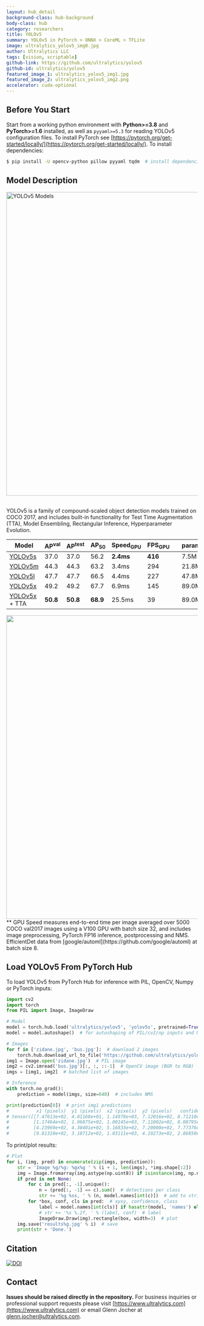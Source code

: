 ```yaml
---
layout: hub_detail
background-class: hub-background
body-class: hub
category: researchers
title: YOLOv5
summary: YOLOv5 in PyTorch > ONNX > CoreML > TFLite
image: ultralytics_yolov5_img0.jpg
author: Ultralytics LLC
tags: [vision, scriptable]
github-link: https://github.com/ultralytics/yolov5
github-id: ultralytics/yolov5
featured_image_1: ultralytics_yolov5_img1.jpg
featured_image_2: ultralytics_yolov5_img2.png
accelerator: cuda-optional
---
```


## Before You Start

Start from a working python environment with **Python>=3.8** and **PyTorch>=1.6** installed, as well as `pyyaml>=5.3` for reading YOLOv5 configuration files. To install PyTorch see [https://pytorch.org/get-started/locally/](https://pytorch.org/get-started/locally/). To install dependencies:
```bash
$ pip install -U opencv-python pillow pyyaml tqdm  # install dependencies
```

## Model Description

<img width="800" alt="YOLOv5 Models" src="https://user-images.githubusercontent.com/26833433/97808084-edfcb100-1c64-11eb-83eb-ffed43a0859f.png">
&nbsp;

YOLOv5 is a family of compound-scaled object detection models trained on COCO 2017, and includes built-in functionality for Test Time Augmentation (TTA), Model Ensembling, Rectangular Inference, Hyperparameter Evolution.

| Model | AP<sup>val</sup> | AP<sup>test</sup> | AP<sub>50</sub> | Speed<sub>GPU</sub> | FPS<sub>GPU</sub> || params | FLOPS |
|---------- |------ |------ |------ | -------- | ------| ------ |------  |  :------: |
| [YOLOv5s](https://github.com/ultralytics/yolov5/releases/tag/v3.0)    | 37.0     | 37.0     | 56.2     | **2.4ms** | **416** || 7.5M   | 13.2B
| [YOLOv5m](https://github.com/ultralytics/yolov5/releases/tag/v3.0)    | 44.3     | 44.3     | 63.2     | 3.4ms     | 294     || 21.8M  | 39.4B
| [YOLOv5l](https://github.com/ultralytics/yolov5/releases/tag/v3.0)    | 47.7     | 47.7     | 66.5     | 4.4ms     | 227     || 47.8M  | 88.1B
| [YOLOv5x](https://github.com/ultralytics/yolov5/releases/tag/v3.0)    | 49.2 | 49.2 | 67.7 | 6.9ms     | 145     || 89.0M  | 166.4B
| [YOLOv5x](https://github.com/ultralytics/yolov5/releases/tag/v3.0) + TTA|**50.8**| **50.8** | **68.9** | 25.5ms    | 39      || 89.0M  | 354.3B

<img src="https://user-images.githubusercontent.com/26833433/90187293-6773ba00-dd6e-11ea-8f90-cd94afc0427f.png" width="800">  
** GPU Speed measures end-to-end time per image averaged over 5000 COCO val2017 images using a V100 GPU with batch size 32, and includes image preprocessing, PyTorch FP16 inference, postprocessing and NMS. EfficientDet data from [google/automl](https://github.com/google/automl) at batch size 8.


## Load YOLOv5 From PyTorch Hub

To load YOLOv5 from PyTorch Hub for inference with PIL, OpenCV, Numpy or PyTorch inputs:
```python
import cv2
import torch
from PIL import Image, ImageDraw

# Model
model = torch.hub.load('ultralytics/yolov5', 'yolov5s', pretrained=True).fuse().eval()  # yolov5s.pt
model = model.autoshape()  # for autoshaping of PIL/cv2/np inputs and NMS

# Images
for f in ['zidane.jpg', 'bus.jpg']:  # download 2 images
    torch.hub.download_url_to_file('https://github.com/ultralytics/yolov5/releases/download/v1.0/' + f, f)
img1 = Image.open('zidane.jpg')  # PIL image
img2 = cv2.imread('bus.jpg')[:, :, ::-1]  # OpenCV image (BGR to RGB)
imgs = [img1, img2]  # batched list of images

# Inference
with torch.no_grad():
    prediction = model(imgs, size=640)  # includes NMS

print(prediction[0])  # print img1 predictions
#          x1 (pixels)  y1 (pixels)  x2 (pixels)  y2 (pixels)   confidence        class
# tensor([[7.47613e+02, 4.01168e+01, 1.14978e+03, 7.12016e+02, 8.71210e-01, 0.00000e+00],
#         [1.17464e+02, 1.96875e+02, 1.00145e+03, 7.11802e+02, 8.08795e-01, 0.00000e+00],
#         [4.23969e+02, 4.30401e+02, 5.16833e+02, 7.20000e+02, 7.77376e-01, 2.70000e+01],
#         [9.81310e+02, 3.10712e+02, 1.03111e+03, 4.19273e+02, 2.86850e-01, 2.70000e+01]])
```

To print/plot results:
```python
# Plot
for i, (img, pred) in enumerate(zip(imgs, prediction)):
    str = 'Image %g/%g: %gx%g ' % (i + 1, len(imgs), *img.shape[:2])
    img = Image.fromarray(img.astype(np.uint8)) if isinstance(img, np.ndarray) else img  # from np
    if pred is not None:
        for c in pred[:, -1].unique():
            n = (pred[:, -1] == c).sum()  # detections per class
            str += '%g %ss, ' % (n, model.names[int(c)])  # add to string
        for *box, conf, cls in pred:  # xyxy, confidence, class
            label = model.names[int(cls)] if hasattr(model, 'names') else 'class_%g' % cls
            # str += '%s %.2f, ' % (label, conf)  # label
            ImageDraw.Draw(img).rectangle(box, width=3)  # plot
    img.save('results%g.jpg' % i)  # save
    print(str + 'Done.')
```

## Citation

[![DOI](https://zenodo.org/badge/264818686.svg)](https://zenodo.org/badge/latestdoi/264818686)


## Contact

**Issues should be raised directly in the repository.** For business inquiries or professional support requests please visit [https://www.ultralytics.com](https://www.ultralytics.com) or email Glenn Jocher at [glenn.jocher@ultralytics.com](mailto:glenn.jocher@ultralytics.com). 

&nbsp;
